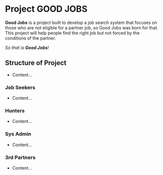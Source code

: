 # Project GOOD JOBS

**Good Jobs** is a project built to develop a job search system that focuses on those who are not eligible for a partner job, so Good Jobs was born for that. This project will help people find the right job but not forced by the conditions of the partner.

_So that is **Good Jobs**!_

## Structure of Project

- Content...

### Job Seekers

- Content...

### Hunters

- Content...

### Sys Admin

- Content...

### 3rd Partners

- Content...
